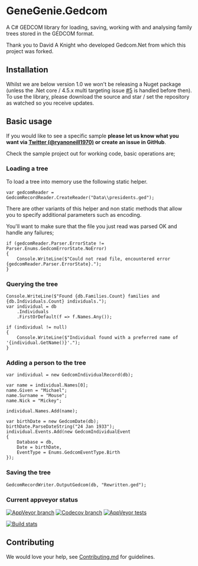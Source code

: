 # GeneGenie.Gedcom

A C# GEDCOM library for loading, saving, working with and analysing family trees stored in the GEDCOM format.

Thank you to David A Knight who developed Gedcom.Net from which this project was forked.

## Installation

Whilst we are below version 1.0 we won't be releasing a Nuget package (unless the .Net core / 4.5.x multi targeting issue [#5](../../issues/5) is handled before then). To use the library, please download the source and star / set the repository as watched so you receive updates.

## Basic usage

If you would like to see a specific sample **please let us know what you want via [Twitter (@ryanoneill1970)](https://twitter.com/ryanoneill1970) or create an issue in GitHub**.

Check the sample project out for working code, basic operations are;

### Loading a tree

To load a tree into memory use the following static helper.

    var gedcomReader = GedcomRecordReader.CreateReader("Data\\presidents.ged");

There are other variants of this helper and non static methods that allow you to specify additional parameters such as encoding.

You'll want to make sure that the file you just read was parsed OK and handle any failures;

    if (gedcomReader.Parser.ErrorState != Parser.Enums.GedcomErrorState.NoError)
    {
        Console.WriteLine($"Could not read file, encountered error {gedcomReader.Parser.ErrorState}.");
    }

### Querying the tree

    Console.WriteLine($"Found {db.Families.Count} families and {db.Individuals.Count} individuals.");
    var individual = db
        .Individuals
        .FirstOrDefault(f => f.Names.Any());

    if (individual != null)
    {
        Console.WriteLine($"Individual found with a preferred name of '{individual.GetName()}'.");
    }

### Adding a person to the tree

    var individual = new GedcomIndividualRecord(db);

    var name = individual.Names[0];
    name.Given = "Michael";
    name.Surname = "Mouse";
    name.Nick = "Mickey";

    individual.Names.Add(name);

    var birthDate = new GedcomDate(db);
    birthDate.ParseDateString("24 Jan 1933");
    individual.Events.Add(new GedcomIndividualEvent
    {
        Database = db,
        Date = birthDate,
        EventType = Enums.GedcomEventType.Birth
    });

### Saving the tree

    GedcomRecordWriter.OutputGedcom(db, "Rewritten.ged");

### Current appveyor status
[![AppVeyor branch](https://img.shields.io/appveyor/ci/RyanONeill1970/genegenie-gedcom/master.svg)](https://ci.appveyor.com/project/RyanONeill1970/genegenie-gedcom) [![Codecov branch](https://img.shields.io/codecov/c/github/TheGeneGenieProject/GeneGenie.Gedcom/master.svg)](https://codecov.io/gh/TheGeneGenieProject/GeneGenie.Gedcom) [![AppVeyor tests](https://img.shields.io/appveyor/tests/RyanONeill1970/genegenie-gedcom.svg)](https://ci.appveyor.com/project/RyanONeill1970/genegenie-gedcom/build/tests)

[![Build stats](https://buildstats.info/appveyor/chart/ryanoneill1970/genegenie-gedcom)](https://ci.appveyor.com/project/ryanoneill1970/genegenie-gedcom/history)

## Contributing

We would love your help, see [Contributing.md](Contributing.md) for guidelines.
